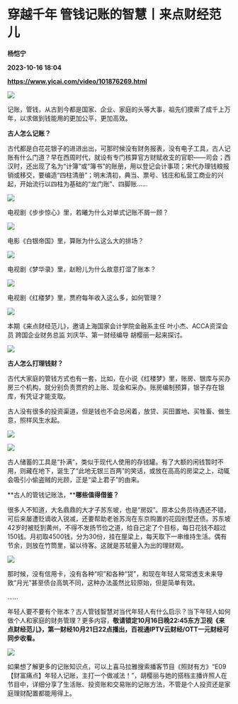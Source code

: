 # 穿越千年 管钱记账的智慧丨来点财经范儿
**杨恺宁**

**2023-10-16 18:04**

**https://www.yicai.com/video/101876269.html**

![](http://imgcdn.yicai.com/vms-new/2023/10/8c7136b2-38e4-42c7-a7ae-7dcceb597d2e.png) 

记账，管钱，从古到今都是国家、企业、家庭的头等大事，祖先们摸索了成千上万年，以求做到钱能用的更加公平，更加高效。

**古人怎么记账？**

古代都是白花花银子的进进出出，可那时候没有财务报表，没有电子工具，古人记账有什么门道？早在西周时代，就设有专门核算官方财赋收支的官职——司会；西汉时，还出现了名为“计簿”或“簿书”的账册，用以登记会计事项；宋代办理钱粮报销或移交，要编造“四柱清册”；明末清初，典当、票号、钱庄和私营工商业的兴起，开始流行以四柱为基础的“龙门账”、四脚账……

![](https://imgcdn.yicai.com/uppics/images/2023/10/f92a4455d2971f61ce8eac6c14f562ac.jpg)

电视剧《步步惊心》里，若曦为什么对单式记账不屑一顾？

![](https://imgcdn.yicai.com/uppics/images/2023/10/c3ee5ace9c5d3b000c06ad73f8de8e7f.jpg)

电影《白银帝国》里，算账为什么这么大的排场？

![](https://imgcdn.yicai.com/uppics/images/2023/10/9d24c9595aa598fe3ca88bbcebc71307.jpg)

电视剧《梦华录》里，赵盼儿为什么故意打湿了账本？

![](https://imgcdn.yicai.com/uppics/images/2023/10/87d6beacace5668be41b1444af338e20.jpg)

电视剧《红楼梦》里，贾府每年收入这么多，如何管理？

![](https://imgcdn.yicai.com/uppics/images/2023/10/6f525c07e8449fdb7e4eeea392800dbc.jpg)

本期《来点财经范儿》，邀请上海国家会计学院金融系主任 叶小杰、ACCA资深会员 跨国企业财务总监 刘庆华、第一财经编导 胡樱丽一起来探讨。

![](https://imgcdn.yicai.com/uppics/images/2023/10/277077d22b7b790e090a0c344c863935.jpg)

**古人怎么打理钱财？**

古代大家庭的管钱方式也有一套，比如，在小说《红楼梦》里，账房、银库与买办房三个机构，就分别负责贾府的上账、现金和采办。账房编制预算，银子存在银库，有凭证才能支取。

古人没有很多的投资渠道，但是钱也不会总闲着，放贷、买田置地、买牲畜、做生意，照样风生水起。

![](https://imgcdn.yicai.com/uppics/images/2023/10/96acfeac9dd969a0d551330830ebdf38.jpg)

![](https://imgcdn.yicai.com/uppics/images/2023/10/5de6dfcb579e152f05326a58098e3902.jpg)

古人储蓄的工具是“扑满”，类似于现代人使用的存钱罐。有了大额的闲钱暂时不用，则藏在地下，诞生了“此地无银三百两”的笑话，或放在高高的房梁之上，动辄会吸引小偷盗贼的光顾，正是“梁上君子”的由来。

**古人的管钱记账法，****哪些值得借鉴？**

很多人不知道，大名鼎鼎的大才子苏东坡，也是“房奴”。原本公务员待遇还不错，可后来屡遭贬谪收入锐减，还要帮助老爸苏洵在东京购置的花园别墅还债。苏东坡42岁时被贬到黄州，不得不发扬节俭之道，给自己定了个目标，每日花钱不超过150钱。月初取4500钱，分为30份，挂在屋梁上，每天取下一串维持生活。偶有节余，则放在竹筒里，留以待客。这就是苏轼量入为出的理财观。

![](https://imgcdn.yicai.com/uppics/images/2023/10/66f28c3e1258bad5bdd1bd136ccd89fb.jpg)

那时候，没有信用卡，没有各种“呗”和各种“贷”，和现在年轻人常常透支未来导致“月光”甚至债台高筑不同，这种办法虽然比较原始，但是简单有效。

……

年轻人要不要有个账本？古人管钱智慧对当代年轻人有什么启示？当下年轻人如何做个人和家庭的财务管理？更多内容，**敬请锁定10月16日晚22:45东方卫视《来点财经范儿》，第一财经10月21日22点播出，百视通IPTV云财经/OTT一元财经可同步收看。**

![](https://imgcdn.yicai.com/uppics/images/2023/10/05f09e1800f0db50fbc4a20fce84af2d.jpg)

如果想了解更多的记账知识点，可以上喜马拉雅搜索播客节目《照财有方》“E09【财富痛点】年轻人记账，主打一个做减法！”，胡樱丽与她的搭档主播许照人在节目中，详细分享了生活账、投资账和交易账的记账方法，不管是个人投资还是家庭理财配置都能用得上。